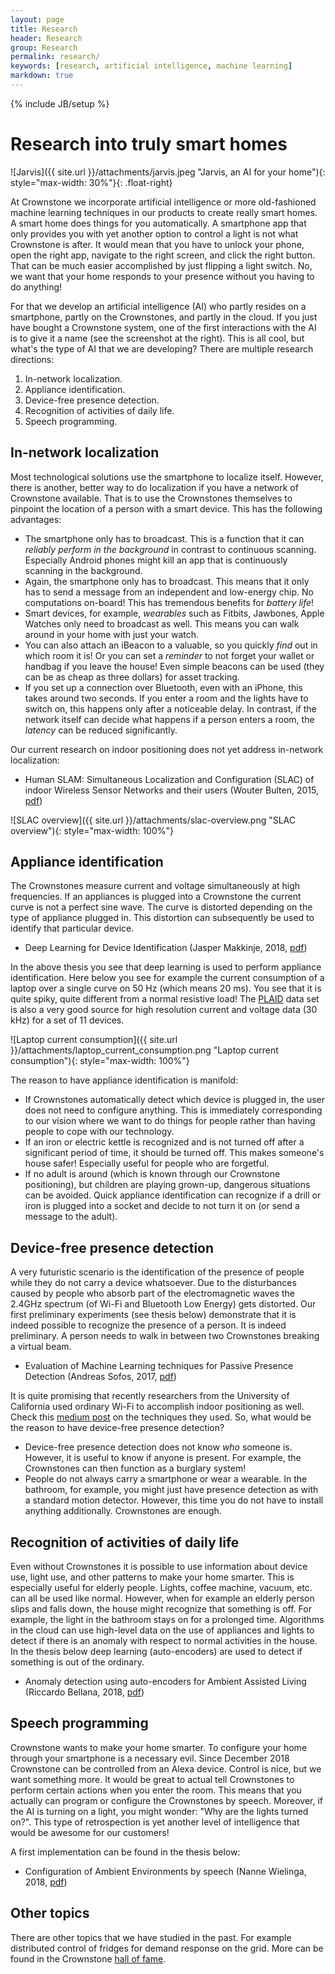 ```yaml
---
layout: page
title: Research
header: Research
group: Research
permalink: research/
keywords: [research, artificial intelligence, machine learning]
markdown: true
---
```

{% include JB/setup %}

# Research into truly smart homes
    
![Jarvis]({{ site.url }}/attachments/jarvis.jpeg "Jarvis, an AI for your home"){: style="max-width: 30%"}{: .float-right}

At Crownstone we incorporate artificial intelligence or more old-fashioned machine learning techniques
in our products to create really smart homes. A smart home does things for you automatically. A smartphone app that
only provides you with yet another option to control a light is not what Crownstone is after. It would mean that
you have to unlock your phone, open the right app, navigate to the right screen, and click the right button. That can
be much easier accomplished by just flipping a light switch. No, we want that your home responds to your presence
without you having to do anything!

For that we develop an artificial intelligence (AI) who partly resides on a smartphone, partly on the Crownstones, 
and partly in the cloud. If you just have bought a Crownstone system, one of the first interactions with the AI is
to give it a name (see the screenshot at the right). This is all cool, but what's the type of AI that we are developing?
There are multiple research directions:

1. In-network localization.
2. Appliance identification.
3. Device-free presence detection.
4. Recognition of activities of daily life.
5. Speech programming.

## In-network localization

Most technological solutions use the smartphone to localize itself. However, there is another, better way to do 
localization if you have a network of Crownstone available. That is to use the Crownstones themselves to pinpoint
the location of a person with a smart device. This has the following advantages:

* The smartphone only has to broadcast. This is a function that it can *reliably perform in the background* in contrast
to continuous scanning. Especially Android phones might kill an app that is continuously scanning in the background.
* Again, the smartphone only has to broadcast. This means that it only has to send a message from an independent and
low-energy chip. No computations on-board! This has tremendous benefits for *battery life*!
* Smart devices, for example, *wearables* such as Fitbits, Jawbones, Apple Watches only need to broadcast as well. 
This means you can walk around in your home with just your watch. 
* You can also attach an iBeacon to a valuable, so you quickly *find* out in which room it is! Or you can set a *reminder* to 
not forget your wallet or handbag if you leave the house!
Even simple beacons can be used (they can be as cheap as three dollars) for asset tracking. 
* If you set up a connection over Bluetooth, even with an iPhone, this takes around two seconds. If you enter a room 
and the lights have to switch on, this happens only after a noticeable delay. In contrast, if the network itself can
decide what happens if a person enters a room, the *latency* can be reduced significantly.

Our current research on indoor positioning does not yet address in-network localization:

- Human SLAM: Simultaneous Localization and Configuration (SLAC) of indoor Wireless Sensor Networks and their users (Wouter Bulten, 2015, [pdf](https://crownstone.rocks/attachments/thesis/wouterbulten.pdf))

![SLAC overview]({{ site.url }}/attachments/slac-overview.png "SLAC overview"){: style="max-width: 100%"}

## Appliance identification

The Crownstones measure current and voltage simultaneously at high frequencies. If an appliances is plugged into a 
Crownstone the current curve is not a perfect sine wave. The curve is distorted depending on the type of appliance 
plugged in. This distortion can subsequently be used to identify that particular device.

- Deep Learning for Device Identification (Jasper Makkinje, 2018, [pdf](https://crownstone.rocks/attachments/thesis/jaspermakkinje.pdf))

In the above thesis you see that deep learning is used to perform appliance identification. 
Here below you see for example the current consumption of a laptop over a single curve on 50 Hz (which means 20 ms). 
You see that it is quite spiky, quite different from a normal resistive load! The [PLAID](http://www.plaidplug.com/)
data set is also a very good source for high resolution current and voltage data (30 kHz) for a set of 11 devices.

![Laptop current consumption]({{ site.url }}/attachments/laptop_current_consumption.png "Laptop current consumption"){: style="max-width: 100%"}

The reason to have appliance identification is manifold:

* If Crownstones automatically detect which device is plugged in, the user does not need to configure anything. This 
is immediately corresponding to our vision where we want to do things for people rather than having people to cope with
our technology.
* If an iron or electric kettle is recognized and is not turned off after a significant period of time, it should be
turned off. This makes someone's house safer! Especially useful for people who are forgetful.
* If no adult is around (which is known through our Crownstone positioning), but children are playing grown-up, 
dangerous situations can be avoided. Quick appliance identification can recognize if a drill or iron is plugged into a 
socket and decide to not turn it on (or send a message to the adult).

## Device-free presence detection

A very futuristic scenario is the identification of the presence of people while they do not carry a device whatsoever.
Due to the disturbances caused by people who absorb part of the electromagnetic waves the 2.4GHz spectrum (of Wi-Fi
and Bluetooth Low Energy) gets distorted. Our first preliminary experiments (see thesis below) demonstrate that it is
indeed possible to recognize the presence of a person. It is indeed preliminary. A person needs to walk in between two 
Crownstones breaking a virtual beam. 

- Evaluation of Machine Learning techniques for Passive Presence Detection (Andreas Sofos, 2017, [pdf](https://crownstone.rocks/attachments/thesis/andreassofos.pdf))

It is quite promising that recently researchers from the University of California used ordinary Wi-Fi to accomplish
indoor positioning as well. Check this [medium post](https://medium.com/syncedreview/seeing-through-walls-with-adversarial-wifi-sensing-attack-and-defence-strategies-7ee2559a7f8)
on the techniques they used. So, what would be the reason to have device-free presence detection?

* Device-free presence detection does not know *who* someone is. However, it is useful to know if anyone is present.
For example, the Crownstones can then function as a burglary system!
* People do not always carry a smartphone or wear a wearable. In the bathroom, for example, you might just have 
presence detection as with a standard motion detector. However, this time you do not have to install anything
additionally. Crownstones are enough.

## Recognition of activities of daily life

Even without Crownstones it is possible to use information about device use, light use, and other patterns to make 
your home smarter. This is especially useful for elderly people. Lights, coffee machine, vacuum, etc. can all be used
like normal. However, when for example an elderly person slips and falls down, the house might recognize that 
something is off. For example, the light in the bathroom stays on for a prolonged time. Algorithms in the cloud can
use high-level data on the use of appliances and lights to detect if there is an anomaly with respect to normal 
activities in the house. In the thesis below deep learning (auto-encoders) are used to detect if something is out of the
ordinary.

- Anomaly detection using auto-encoders for Ambient Assisted Living (Riccardo Bellana, 2018, [pdf](https://crownstone.rocks/attachments/thesis/riccardobellana.pdf))

## Speech programming

Crownstone wants to make your home smarter. To configure your home through your smartphone is a necessary evil. Since
December 2018 Crownstone can be controlled from an Alexa device. Control is nice, but we want something more. It 
would be great to actual tell Crownstones to perform certain actions when you enter the room. This means that you
actually can program or configure the Crownstones by speech. Moreover, if the AI is turning on a light, you might 
wonder: "Why are the lights turned on?". This type of retrospection is yet another level of intelligence that would be
awesome for our customers!

A first implementation can be found in the thesis below:

- Configuration of Ambient Environments by speech (Nanne Wielinga, 2018, [pdf](https://crownstone.rocks/attachments/thesis/nannewielinga.pdf))

## Other topics

There are other topics that we have studied in the past. For example distributed control of fridges for demand response
on the grid. More can be found in the Crownstone [hall of fame](https://crownstone.rocks/hall-of-fame/).


